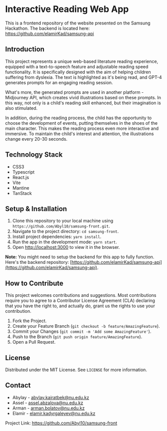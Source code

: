 
# Interactive Reading Web App

This is a frontend repository of the website presented on the Samsung Hackathon.
The backend is located here: https://github.com/elamirKad/samsung-api 

## Introduction
This project represents a unique web-based literature reading experience, equipped with a text-to-speech feature and adjustable reading speed functionality. It is specifically designed with the aim of helping children suffering from dyslexia. The text is highlighted as it's being read, and GPT-4 generates prompts for an engaging reading session.

What's more, the generated prompts are used in another platform - Midjourney API, which creates vivid illustrations based on these prompts. In this way, not only is a child's reading skill enhanced, but their imagination is also stimulated.

In addition, during the reading process, the child has the opportunity to choose the development of events, putting themselves in the shoes of the main character. This makes the reading process even more interactive and immersive. To maintain the child's interest and attention, the illustrations change every 20-30 seconds.

## Technology Stack
* CSS3
* Typescript
* React.js
* Vite
* Mantine
* TanStack

## Setup & Installation
1. Clone this repository to your local machine using `https://github.com/Abyl10/samsung-front.git`.
2. Navigate to the project directory: `cd samsung-front`.
3. Install project dependencies: `yarn install`.
4. Run the app in the development mode: `yarn start`.
5. Open [http://localhost:3000](http://localhost:3000) to view it in the browser.

**Note:** You might need to setup the backend for this app to fully function. Here's the backend repository: [https://github.com/elamirKad/samsung-api](https://github.com/elamirKad/samsung-api).

## How to Contribute
This project welcomes contributions and suggestions. Most contributions require you to agree to a Contributor License Agreement (CLA) declaring that you have the right to, and actually do, grant us the rights to use your contribution.

1. Fork the Project.
2. Create your Feature Branch (`git checkout -b feature/AmazingFeature`).
3. Commit your Changes (`git commit -m 'Add some AmazingFeature'`).
4. Push to the Branch (`git push origin feature/AmazingFeature`).
5. Open a Pull Request.

## License
Distributed under the MIT License. See `LICENSE` for more information.

## Contact
* Abylay - abylay.kairatbek@nu.edu.kz
* Assel - assel.abzalova@nu.edu.kz
* Arman - arman.bolatov@nu.edu.kz
* Elamir - elamir.kadyrgaleyev@nu.edu.kz

Project Link: https://github.com/Abyl10/samsung-front 
